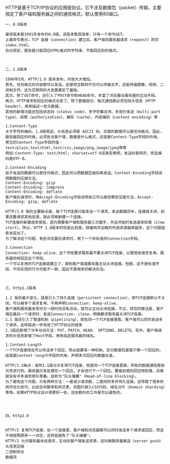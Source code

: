 HTTP是基于TCP/IP协议的应用层协议。它不涉及数据包（packet）传输，主要规定了客户端和服务器之间的通信格式，默认使用80端口。
    
    一、0.9版本

    最早版本是1991年发布的0.9版。该版本极其简单，只有一个命令GET。
    上面命令表示，TCP 连接（connection）建立后，客户端向服务器请求（request）网页index.html。
    协议规定，服务器只能回应HTML格式的字符串，不能回应别的格式。



    二、1.0版本

    1996年5月，HTTP/1.0 版本发布，内容大大增加。
    首先，任何格式的内容都可以发送。这使得互联网不仅可以传输文字，还能传输图像、视频、二进制文件。这为互联网的大发展奠定了基础。
    其次，除了GET命令，还引入了POST命令和HEAD命令，丰富了浏览器与服务器的互动手段。
    再次，HTTP请求和回应的格式也变了。除了数据部分，每次通信都必须包括头信息（HTTP header），用来描述一些元数据。
    其他的新增功能还包括状态码（status code）、多字符集支持、多部分发送（multi-part type）、权限（authorization）、缓存（cache）、内容编码（content encoding）等

    1.Content-Type
    关于字符的编码，1.0版规定，头信息必须是 ASCII 码，后面的数据可以是任何格式。因此，服务器回应的时候，必须告诉客户端，数据是什么格式，这就是Content-Type字段的作用。
    常见的Content-Type字段的值：text/plain,text/html,text/css,image/png,image/jpeg等等
    例如:Content-Type: text/html; charset=utf-8该类型表明，发送的是网页，而且编码是UTF-8。

    2.Content-Encoding
    由于发送的数据可以是任何格式，因此可以把数据压缩后再发送。Content-Encoding字段说明数据的压缩方法。
    Content-Encoding: gzip
    Content-Encoding: compress
    Content-Encoding: deflate
    客户端在请求时，用Accept-Encoding字段说明自己可以接受哪些压缩方法。Accept-Encoding: gzip, deflate

    HTTP/1.0 版的主要缺点是，每个TCP连接只能发送一个请求。发送数据完毕，连接就关闭，如果还要请求其他资源，就必须再新建一个连接。
    TCP连接的新建成本很高，因为需要客户端和服务器三次握手，并且开始时发送速率较慢（slow start）。所以，HTTP 1.0版本的性能比较差。随着网页加载的外部资源越来越多，这个问题就愈发突出了。
    为了解决这个问题，有些浏览器在请求时，用了一个非标准的Connection字段。

    3.Connection
    Connection: keep-alive。这个字段要求服务器不要关闭TCP连接，以便其他请求复用。服务器同样回应这个字段。
    一个可以复用的TCP连接就建立了，直到客户端或服务器主动关闭连接。但是，这不是标准字段，不同实现的行为可能不一致，因此不是根本的解决办法。



    三、http1.1版本

    1.1 版的最大变化，就是引入了持久连接（persistent connection），即TCP连接默认不关闭，可以被多个请求复用，不用声明Connection: keep-alive。
    客户端和服务器发现对方一段时间没有活动，就可以主动关闭连接。不过，规范的做法是，客户端在最后一个请求时，发送Connection: close，明确要求服务器关闭TCP连接。
    1.1 版还引入了管道机制（pipelining），即在同一个TCP连接里面，客户端可以同时发送多个请求。这样就进一步改进了HTTP协议的效率
    1.1版还新增了许多动词方法：PUT、PATCH、HEAD、 OPTIONS、DELETE。另外，客户端请求的头信息新增了Host字段，用来指定服务器的域名。

    1.Content-Length
    一个TCP连接现在可以传送多个回应，势必就要有一种机制，区分数据包是属于哪一个回应的。这就是Content-length字段的作用，声明本次回应的数据长度。

    HTTP/1.1缺点：虽然1.1版允许复用TCP连接，但是同一个TCP连接里面，所有的数据通信是按次序进行的。服务器只有处理完一个回应，才会进行下一个回应。要是前面的回应特别慢，后面就会有许多请求排队等着。这称为"队头堵塞"（Head-of-line blocking）。
    为了避免这个问题，只有两种方法：一是减少请求数，二是同时多开持久连接。这导致了很多的网页优化技巧，比如合并脚本和样式表、将图片嵌入CSS代码、域名分片（domain sharding）等等。如果HTTP协议设计得更好一些，这些额外的工作是可以避免的。




    四、http2.0


    HTTP/2 复用TCP连接，在一个连接里，客户端和浏览器都可以同时发送多个请求或回应，而且不用按照顺序一一对应，这样就避免了"队头堵塞"。
    HTTP/2 允许服务器未经请求，主动向客户端发送资源，这叫做服务器推送（server push）
    头信息压缩
    二进制协议
    数据流